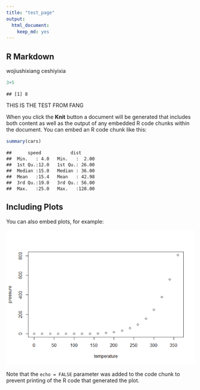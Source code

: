 ```yaml
---
title: "test_page"
output: 
  html_document: 
    keep_md: yes
---
```




## R Markdown

wojiushixiang ceshiyixia 

```r
3+5
```

```
## [1] 8
```



THIS IS THE TEST FROM FANG

When you click the **Knit** button a document will be generated that includes both content as well as the output of any embedded R code chunks within the document. You can embed an R code chunk like this:


```r
summary(cars)
```

```
##      speed           dist       
##  Min.   : 4.0   Min.   :  2.00  
##  1st Qu.:12.0   1st Qu.: 26.00  
##  Median :15.0   Median : 36.00  
##  Mean   :15.4   Mean   : 42.98  
##  3rd Qu.:19.0   3rd Qu.: 56.00  
##  Max.   :25.0   Max.   :120.00
```

## Including Plots

You can also embed plots, for example:

![](speed_distance_files/figure-html/pressure-1.png)<!-- -->

Note that the `echo = FALSE` parameter was added to the code chunk to prevent printing of the R code that generated the plot.
